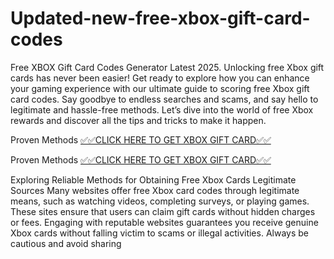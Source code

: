 # Updated-new-free-xbox-gift-card-codes
Free XBOX Gift Card Codes Generator Latest 2025. Unlocking free Xbox gift cards has never been easier! Get ready to explore how you can enhance your gaming experience with our ultimate guide to scoring free Xbox gift card codes. Say goodbye to endless searches and scams, and say hello to legitimate and hassle-free methods. Let’s dive into the world of free Xbox rewards and discover all the tips and tricks to make it happen.

Proven Methods [✅✅CLICK HERE TO GET XBOX GIFT CARD✅✅](https://bestofferzones.com/offer/xbox)

Proven Methods [✅✅CLICK HERE TO GET XBOX GIFT CARD✅✅](https://bestofferzones.com/offer/xbox)

Exploring Reliable Methods for Obtaining Free Xbox Cards Legitimate Sources Many websites offer free Xbox card codes through legitimate means, such as watching videos, completing surveys, or playing games. These sites ensure that users can claim gift cards without hidden charges or fees. Engaging with reputable websites guarantees you receive genuine Xbox cards without falling victim to scams or illegal activities. Always be cautious and avoid sharing
